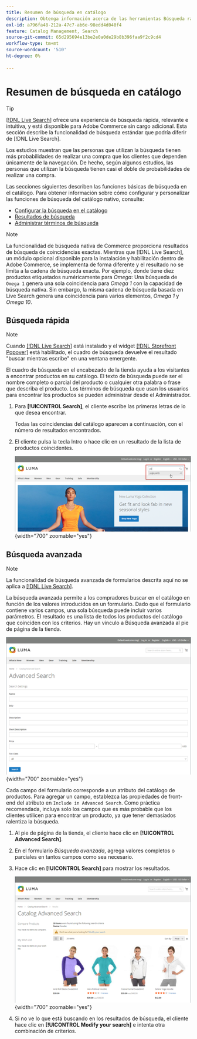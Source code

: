 ```yaml
---
title: Resumen de búsqueda en catálogo
description: Obtenga información acerca de las herramientas Búsqueda rápida y Búsqueda avanzada que los clientes pueden utilizar para localizar productos en la tienda.
exl-id: a796fa48-212a-47c7-ab6e-98edd4d040f4
feature: Catalog Management, Search
source-git-commit: 65d295694e13be2e0a0de29b8b396faa9f2c9cd4
workflow-type: tm+mt
source-wordcount: '510'
ht-degree: 0%

---
```


# Resumen de búsqueda en catálogo

>[!TIP]
>
>[[!DNL Live Search]](https://experienceleague.adobe.com/docs/commerce-merchant-services/live-search/overview.html) ofrece una experiencia de búsqueda rápida, relevante e intuitiva, y está disponible para Adobe Commerce sin cargo adicional. Esta sección describe la funcionalidad de búsqueda estándar que podría diferir de [!DNL Live Search].

Los estudios muestran que las personas que utilizan la búsqueda tienen más probabilidades de realizar una compra que los clientes que dependen únicamente de la navegación. De hecho, según algunos estudios, las personas que utilizan la búsqueda tienen casi el doble de probabilidades de realizar una compra.

Las secciones siguientes describen las funciones básicas de búsqueda en el catálogo. Para obtener información sobre cómo configurar y personalizar las funciones de búsqueda del catálogo nativo, consulte:

- [Configurar la búsqueda en el catálogo](search-configuration.md)
- [Resultados de búsqueda](search-results.md)
- [Administrar términos de búsqueda](search-terms.md)

>[!NOTE]
>
>La funcionalidad de búsqueda nativa de Commerce proporciona resultados de búsqueda de coincidencias exactas. Mientras que [!DNL Live Search], un módulo opcional disponible para la instalación y habilitación dentro de Adobe Commerce, se implementa de forma diferente y el resultado no se limita a la cadena de búsqueda exacta. Por ejemplo, donde tiene diez productos etiquetados numéricamente para _Omega_: Una búsqueda de `Omega 1` genera una sola coincidencia para _Omega 1_ con la capacidad de búsqueda nativa. Sin embargo, la misma cadena de búsqueda basada en Live Search genera una coincidencia para varios elementos, _Omega 1_ y _Omega 10_.

## Búsqueda rápida

>[!NOTE]
>
>Cuando [[!DNL Live Search]](https://experienceleague.adobe.com/en/docs/commerce-merchant-services/live-search/overview) está instalado y el widget [[!DNL Storefront Popover]](https://experienceleague.adobe.com/en/docs/commerce-merchant-services/live-search/live-search-storefront/storefront-popover) está habilitado, el cuadro de búsqueda devuelve el resultado &quot;buscar mientras escribe&quot; en una ventana emergente.

El cuadro de búsqueda en el encabezado de la tienda ayuda a los visitantes a encontrar productos en su catálogo. El texto de búsqueda puede ser el nombre completo o parcial del producto o cualquier otra palabra o frase que describa el producto. Los términos de búsqueda que usan los usuarios para encontrar los productos se pueden administrar desde el Administrador.

1. Para **[!UICONTROL Search]**, el cliente escribe las primeras letras de lo que desea encontrar.

   Todas las coincidencias del catálogo aparecen a continuación, con el número de resultados encontrados.

1. El cliente pulsa la tecla Intro o hace clic en un resultado de la lista de productos coincidentes.

   ![Buscar](./assets/storefront-search-box.png){width="700" zoomable="yes"}

## Búsqueda avanzada

>[!NOTE]
>
>La funcionalidad de búsqueda avanzada de formularios descrita aquí no se aplica a [[!DNL Live Search]](https://experienceleague.adobe.com/docs/commerce-merchant-services/live-search/overview.html).

La búsqueda avanzada permite a los compradores buscar en el catálogo en función de los valores introducidos en un formulario. Dado que el formulario contiene varios campos, una sola búsqueda puede incluir varios parámetros. El resultado es una lista de todos los productos del catálogo que coinciden con los criterios. Hay un vínculo a Búsqueda avanzada al pie de página de la tienda.

![Búsqueda avanzada](./assets/storefront-search-advanced.png){width="700" zoomable="yes"}

Cada campo del formulario corresponde a un atributo del catálogo de productos. Para agregar un campo, establezca las propiedades de front-end del atributo en `Include in Advanced Search`. Como práctica recomendada, incluya solo los campos que es más probable que los clientes utilicen para encontrar un producto, ya que tener demasiados ralentiza la búsqueda.

1. Al pie de página de la tienda, el cliente hace clic en **[!UICONTROL Advanced Search]**.

1. En el formulario _Búsqueda avanzada_, agrega valores completos o parciales en tantos campos como sea necesario.

1. Hace clic en **[!UICONTROL Search]** para mostrar los resultados.

   ![Resultados de búsqueda](./assets/storefront-search-advanced-results-modify.png){width="700" zoomable="yes"}

1. Si no ve lo que está buscando en los resultados de búsqueda, el cliente hace clic en **[!UICONTROL Modify your search]** e intenta otra combinación de criterios.

